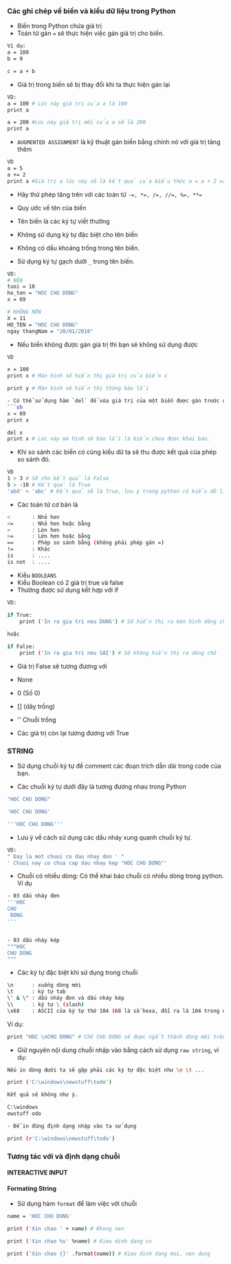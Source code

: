 ﻿### Các ghi chép về biến và kiểu dữ liệu trong Python


- Biến trong Python chứa giá trị
- Toán tử gán `=` sẽ thực hiện việc gán giá trị cho biến.
```sh
Ví dụ:
a = 100
b = 9

c = a + b 
```

- Giá trị trong biến sẽ bị thay đổi khi ta thực hiện gán lại
```sh
VD:
a = 100 # Lúc này giá trị của a là 100
print a

a = 200 #Lúc này giá trị mới của a sẽ là 200
print a
```

- `AUGMENTED ASSIGNMENT` là kỹ thuật gán biến bằng chính nó với giá trị tăng thêm
```sh
VD
a = 5
a += 2
print a #Giá trị a lúc này sẽ là kết quả của biểu thức a = a + 2 và bằng 7

``` 

- Hãy thử phép tăng trên với các toán tử `-=, *=, /=, //=, %=, **=`

- Quy ước về tên của biến
 - Tên biến là các ký tự viết thường
 - Không sử dụng ký tự đặc biệt cho tên biến
 - Không có dấu khoảng trống trong tên biến.
 - Sử dụng ký tự gạch dưới `_` trong tên biến.

```sh
VD: 
# NÊN
tuoi = 18
ho_ten = "HOC CHU DONG"
x = 69

# KHÔNG NÊN
X = 11
HO_TEN = "HOC CHU DONG"
ngay thangNam = "20/01/2016"
```

- Nếu biến không được gán giá trị thì bạn sẽ không sử dụng được
```sh
VD

x = 100 
print x # Màn hình sẽ hiển thị giá trị của biến x

print y # Màn hình sẽ hiển thị thông báo lỗi

- Có thể sử dụng hàm `del` để xóa giá trị của một biến được gán trước đó.
```sh
x = 69
print x 

del x 
print x # Lúc này mà hình sẽ báo lỗi là biến chưa được khai báo.

```

- Khi so sánh các biến có cùng kiểu dữ ta sẽ thu được kết quả của phép so sánh đó.
```sh
VD
1 > 3 # Sẽ cho kết quả là False
5 > -10 # Kết quả là True
'abd' > 'abc' # Kết quả sẽ là True, lưu ý trong python có kiểu dữ liệu là string, do vậy cần đưa vào dấu nháy đơn.
```

- Các toán tử cơ bản là
```sh
< 		: Nhỏ hơn
<= 		: Nhỏ hơn hoặc bằng
>		: Lớn hơn
>=		: Lớn hơn hoặc bằng
== 		: Phép so sánh bằng (không phải phép gán =)
!=		: Khác
is		: ....
is not	: ....	
```

- Kiểu `BOOLEANS`
 - Kiểu Boolean có 2 giá trị true và false
 - Thường được sử dụng kết hợp với if
 
```sh
VD:

if True: 
    print ('In ra gia tri neu DUNG') # Sẽ hiển thị ra màn hình dòng chữ "In ra gia tri neu DUNG". Lưu ý: Trong python thụt vào 04 dấu khoảng trống.
    
hoặc

if False:
    print ('In ra gia tri neu SAI') # Sẽ không hiển thị ra dòng chữ
```

- Giá trị False sẽ tương đương với 
 - None
 - 0  (Số 0)
 - [] (dãy trống)
 - '' Chuỗi trống

- Các giá trị còn lại tương đương với True

### STRING 

- Sử dụng chuỗi ký tự để comment các đoạn trích dẫn dài trong code của bạn.

- Các chuỗi ký tự dưới đây là tương đương nhau trong Python
```sh
"HOC CHU DONG"

'HOC CHU DONG'

'''HOC CHU DONG'''
```

- Lưu ý về cách sử dụng các dấu nháy xung quanh chuỗi ký tự.
```sh
VD:
" Day la mot chuoi co dau nhay don ' "
' Chuoi nay co chua cap dau nhay kep "HOC CHU DONG"'
```

- Chuỗi có nhiều dòng: Có thể khai báo chuỗi có nhiều dòng trong python. Ví dụ

```sh
- 03 dấu nháy đơn 
'''HOC
CHU 
 DONG
'''


- 03 dấu nháy kép
"""HOC
CHU DONG
"""
```

- Các ký tự đặc biệt khi sử dụng trong chuỗi
```sh
\n      : xuống dòng mới
\t      : ký tự tab
\' & \" : dấu nháy đơn và dấu nháy kép
\\      : ký tự \ (slash)
\x68    : ASCII của ký tự thứ 104 (68 là số hexa, đổi ra là 104 trong decimal)
```

Ví dụ:
```sh
print "HOC \nCHU DONG" # Chữ CHU DONG sẽ được ngắt thành dòng mới trên màn hình
```

- Giữ nguyên nội dung chuỗi nhập vào bằng cách sử dụng `raw string`, ví dụ:
```sh
Nếu in dòng dưới ta sẽ gặp phải các ký tự đặc biệt như \n \t ...

print ('C:\windows\newstuff\todo')

Kết quả sẽ không như ý.

C:\windows
ewstuff	odo

- Để in đúng định dạng nhập vào ta sử dụng 

print (r'C:\windows\newstuff\todo')

```


### Tương tác với và định dạng chuỗi

#### INTERACTIVE INPUT

#### Formating String

- Sử dụng hàm `format` để làm việc với chuỗi

```sh 
name = 'HOC CHU DONG'

print ('Xin chao ' + name) # Khong nen

print ('Xin chao %s' %name) # Kieu dinh dang cu

print ('Xin chao {}' .format(name)) # Kieu dinh dang moi, nen dung
```





























